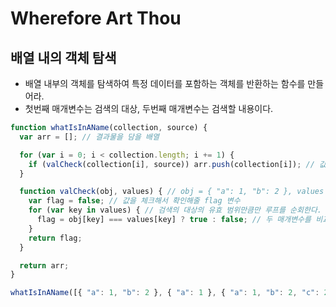 # Wherefore Art Thou

## 배열 내의 객체 탐색
- 배열 내부의 객체를 탐색하여 특정 데이터를 포함하는 객체를 반환하는 함수를 만들어라.
- 첫번째 매개변수는 검색의 대상, 두번째 매개변수는 검색할 내용이다.

```javascript
function whatIsInAName(collection, source) {
  var arr = []; // 결과물을 담을 배열

  for (var i = 0; i < collection.length; i += 1) {
    if (valCheck(collection[i], source)) arr.push(collection[i]); // 값을 체크해서 유효하면 결과물을 담을 배열에 넣는다.
  }

  function valCheck(obj, values) { // obj = { "a": 1, "b": 2 }, values = { "a": 1, "b": 2 };
    var flag = false; // 값을 체크해서 확인해줄 flag 변수
    for (var key in values) { // 검색의 대상의 유효 범위만큼만 루프를 순회한다.
      flag = obj[key] === values[key] ? true : false; // 두 매개변수를 비교해서 일치하는 내용이 있다면 true 저장한다.
    }
    return flag;
  }

  return arr;
}

whatIsInAName([{ "a": 1, "b": 2 }, { "a": 1 }, { "a": 1, "b": 2, "c": 2 }], { "a": 1, "b": 2 });  // [{ "a": 1 }, { "a": 1 }, { "a": 1, "b": 2 }]이 기록된다.
```
